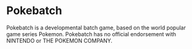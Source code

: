 # Pokebatch
Pokebatch is a developmental batch game, based on the world popular game series Pokemon. Pokebatch has no official endorsement with NINTENDO or THE POKEMON COMPANY.
